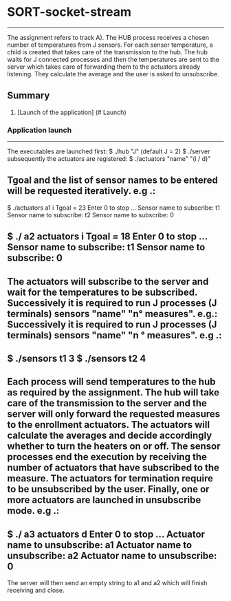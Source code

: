 # SORT-socket-stream
***
The assignment refers to track A).
The HUB process receives a chosen number of temperatures from J sensors. For each sensor temperature, a child is created that takes care of the transmission to the hub. The hub waits for J connected processes and then the temperatures are sent to the server which takes care of forwarding them to the actuators already listening. They calculate the average and the user is asked to unsubscribe.

## Summary
1. [Launch of the application] (# Launch)
### Application launch
***
The executables are launched first:
$ ./hub "J" (default J = 2)
$ ./server
subsequently the actuators are registered:
$ ./actuators "name" "(i / d)"

Tgoal and the list of sensor names to be entered will be requested iteratively. e.g .:
------------------------------------
$ ./actuators a1 i
Tgoal = 23
Enter 0 to stop ...
Sensor name to subscribe: t1
Sensor name to subscribe: t2
Sensor name to subscribe: 0

$ ./ a2 actuators i
Tgoal = 18
Enter 0 to stop ...
Sensor name to subscribe: t1
Sensor name to subscribe: 0
------------------------------------
The actuators will subscribe to the server and wait for the temperatures to be subscribed.
Successively it is required to run J processes (J terminals) sensors "name" "n° measures". e.g.:
Successively it is required to run J processes (J terminals) sensors "name" "n ° measures". e.g .:
------------------------------------
$ ./sensors t1 3
$ ./sensors t2 4
------------------------------------
Each process will send temperatures to the hub as required by the assignment. The hub will take care of the transmission to the server and the server will only forward the requested measures to the enrollment actuators.
The actuators will calculate the averages and decide accordingly whether to turn the heaters on or off.
The sensor processes end the execution by receiving the number of actuators that have subscribed to the measure. The actuators for termination require to be unsubscribed by the user.
Finally, one or more actuators are launched in unsubscribe mode. e.g .:
------------------------------------
$ ./ a3 actuators d
Enter 0 to stop ...
Actuator name to unsubscribe: a1
Actuator name to unsubscribe: a2
Actuator name to unsubscribe: 0
------------------------------------
The server will then send an empty string to a1 and a2 which will finish receiving and close.
